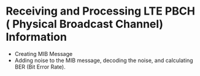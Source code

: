 # Receiving and Processing LTE PBCH ( Physical Broadcast Channel) Information

-	Creating MIB Message
-	Adding noise to the MIB message, decoding the noise, and calculating BER (Bit Error Rate).


